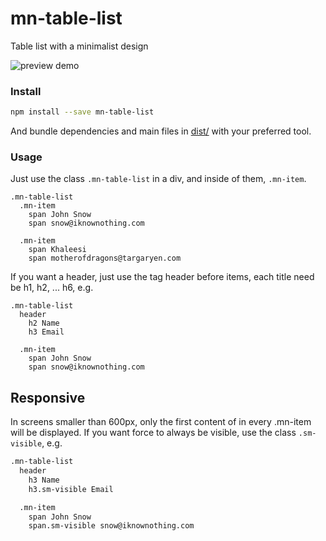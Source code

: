 # mn-table-list

Table list with a minimalist design

![preview demo](https://raw.githubusercontent.com/minimalist-components/mn-table-list/master/sources/imgs/preview.png)

<!-- See the [demo](https://codepen.io/darlanmendonca/full/vKqLOx) -->

### Install

```sh
npm install --save mn-table-list
```

And bundle dependencies and main files in [dist/](https://github.com/minimalist-components/mn-table-list/tree/master/dist) with your preferred tool.


### Usage

Just use the class `.mn-table-list` in a div, and inside of them, `.mn-item`.

```pug
.mn-table-list
  .mn-item
    span John Snow
    span snow@iknownothing.com

  .mn-item
    span Khaleesi
    span motherofdragons@targaryen.com
```


If you want a header, just use the tag header before items, each title need be h1, h2, ... h6, e.g.

```pug
.mn-table-list
  header
    h2 Name
    h3 Email

  .mn-item
    span John Snow
    span snow@iknownothing.com
```


## Responsive

In screens smaller than 600px, only the first content of in every .mn-item will be displayed. If you want force to always be visible, use the class `.sm-visible`, e.g.

```html
.mn-table-list
  header
    h3 Name
    h3.sm-visible Email

  .mn-item
    span John Snow
    span.sm-visible snow@iknownothing.com
```




